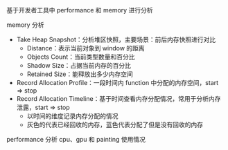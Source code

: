 基于开发者工具中 performance 和 memory 进行分析

memory 分析

- Take Heap Snapshot：分析堆区快照，主要场景：前后内存快照进行对比
  - Distance：表示当前对象到 window 的距离
  - Objects Count：当前类型数量和百分比
  - Shadow Size：占据当前内存的百分比
  - Retained Size：能释放出多少内存空间
- Record Allocation Profile：一段时间内 function 中分配的内存空间，start => stop
- Record Allocation Timeline：基于时间查看内存分配情况，常用于分析内存泄露，start => stop
  - 以时间的维度记录内存分配的情况
  - 灰色的代表已经回收的内存，蓝色代表分配了但是没有回收的内存

performance 分析 cpu、gpu 和 painting 使用情况
